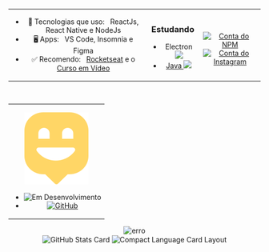 <table boder="0" align='center'>
<tr  display="block" align="center">
<td colspan="3"  display="block" align="center">

- 📑️ Tecnologias que uso: &nbsp; ReactJs, React Native e NodeJs
- 🖥️ Apps: &nbsp; VS Code, Insomnia e Figma
- ✅ Recomendo: &nbsp; [Rocketseat](https://rocketseat.com.br/) e o [Curso em Vídeo](https://www.cursoemvideo.com/)

</td>
<td  display="block" align="center">
  
  ### Estudando
  - Electron <img src="https://simpleicons.org/icons/electron.svg" height="20" widht="20">
  - [Java <img src="https://simpleicons.org/icons/java.svg" height="20" widht="20">](https://github.com/Miguel-Coruj/Aprendendo-Java)
</td>
<td display="block" align="center">
  
 <br/>[![Conta do NPM](https://img.shields.io/badge/-@miguel__coruj-red?logo=npm&style=flat-square)](https://www.npmjs.com/~miguel_coruj)
 <br/>[![Conta do Instagram](https://img.shields.io/badge/-@miguel__coruj-9c93ed?logo=instagram&logoColor=white&style=flat-square)](https://www.instagram.com/miguel_coruj)
  
</td>
</tr>
</table>
<table align="center">
<tr display="block" align="center">
<td display="block" align="center">

![Logo Dione](https://raw.githubusercontent.com/Miguel-Coruj/Miguel-Coruj/master/img/logoHappy.svg)
- ![Em Desenvolvimento](https://img.shields.io/static/v1?label=&message=Desenvolvimento&color=success)
- [![GitHub](https://img.shields.io/badge/-NLW3-black?logo=github&style=flat&logoColor=white)](https://github.com/Miguel-Coruj/Dione-BackEnd)
</td>
</tr>
<br/>
</table>
<p align='center'>
  <img alt="erro" src="https://www.codewars.com/users/Miguel%20Coruj/badges/large" /><br/>
    <img 
         alt="GitHub Stats Card" 
         display="block" 
         align="center" 
         width="426px" 
         src="https://github-readme-stats.vercel.app/api?username=miguel-coruj&show_icons=true&theme=dracula"
    />
    <img 
         alt="Compact Language Card Layout" 
         display="block" 
         align="center" 
         src="https://github-readme-stats.vercel.app/api/top-langs/?username=miguel-coruj&layout=compact&show_icons=true&theme=dracula"
    />
</p>
